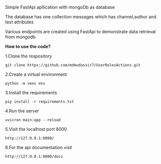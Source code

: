 Simple FastApi apllication with mongoDb as database

The database has one collection messages which has channel,author and text attributes

Various endpoints are created using FastApi to demonstrate data retrieval from mongodb

**How to use the code?**

1.Clone the respository
```
git clone https://github.com/mdmudassir7/UserRolesActions.git
```
2.Create a virtual environment
```
python -m venv env
```
3.Install the requirements
```
pip install -r requirements.txt
```
4.Run the server
```
uvicron main:app --reload
```
5.Visit the localhost port 8000 
```
http://127.0.0.1:8000/
```
6.For the api documentation visit
```
http://127.0.0.1:8000/docs
```